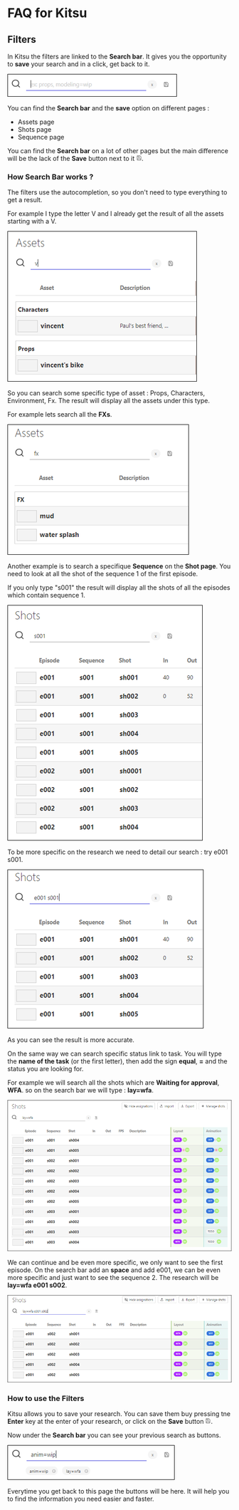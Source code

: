 # FAQ for Kitsu

## Filters
 
In Kitsu the filters are linked to the **Search bar**. It gives you the opportunity to **save** your search and in a click, get back to it.
 
![Search bar](../img/faq/filter_search_bar.png)

You can find the **Search bar** and the **save** option on different pages : 
* Assets page
* Shots page
* Sequence page

You can find the **Search bar** on a lot of other pages but the main difference will be the lack of the **Save** button next to it ![Search bar](../img/faq/filter_save_button.png).

### How Search Bar works ?

The filters use the autocompletion, so you don't need to type everything to get a result.

For example I type the letter V and I already get the result of all the assets starting with a V.

![Search bar autocompletion](../img/faq/filter_autocompletion.png)

So you can search some specific type of asset : Props, Characters, Environment, Fx. The result will display all the assets under this type.

For example lets search all the **FXs**. 
	
![Search asset type](../img/faq/filter_asset_type.png)

Another example is to search a specifique **Sequence** on the **Shot page**. You need to look at all the shot of the sequence 1 of the first episode.

If you only type "s001" the result will display all the shots of all the episodes which contain sequence 1.

![Search bar sequence episode](../img/faq/filter_ep_seq.png)

To be more specific on the research we need to detail our search : try e001 s001.

![Search bar sequence 1 episode 1](../img/faq/filter_ep_seq1.png)

As you can see the result is more accurate.

On the same way we can search specific status link to task. You will type the **name of the task** (or the first letter), then add the sign **equal**, **=** and the status you are looking for.

For example we will search all the shots which are **Waiting for approval**, **WFA**. so on the search bar we will type : **lay=wfa**.

![Search layout wfa](../img/faq/filter_lay_wfa.png)

We can continue and be even more specific, we only want to see the first episode. On the search bar add an **space** and add e001, we can be even more specific and just want to see the sequence 2. The research will be **lay=wfa e001 s002**.

![Search layout wfa seq2](../img/faq/filter_lay_wfa_s002.png)

### How to use the Filters

Kitsu allows you to save your research. You can save them buy pressing tne **Enter** key at the enter of your research, or click on the **Save** button ![Save button](../img/faq/filter_save_button.png).

Now under the **Search bar** you can see your previous search as buttons. 

![Search saved](../img/faq/filter_saved.png)

Everytime you get back to this page the buttons will be here. It will help you to find the information you need easier and faster.



